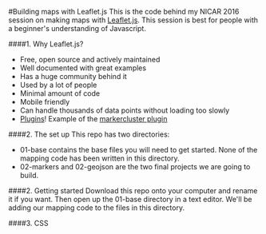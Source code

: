#Building maps with Leaflet.js
This is the code behind my NICAR 2016 session on making maps with [Leaflet.js](https://github.com/Leaflet/Leaflet). This session is best for people with a beginner's understanding of Javascript.

####1. Why Leaflet.js?
- Free, open source and actively maintained
- Well documented with great examples
- Has a huge community behind it
- Used by a lot of people
- Minimal amount of code
- Mobile friendly
- Can handle thousands of data points without loading too slowly
- [Plugins](http://leafletjs.com/plugins.html)! Example of the [markercluster plugin](http://csessig86.github.io/tabletop_to_leaflet/#cluster)

####2. The set up
This repo has two directories:

- 01-base contains the base files you will need to get started. None of the mapping code has been written in this directory.
- 02-markers and 02-geojson are the two final projects we are going to build.

####2. Getting started
Download this repo onto your computer and rename it if you want. Then open up the 01-base directory in a text editor. We'll be adding our mapping code to the files in this directory.

####3. CSS
